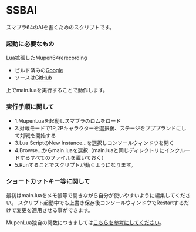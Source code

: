 # SSBAI
スマブラ64のAIを書くためのスクリプトです。


### 起動に必要なもの
Lua拡張したMupen64rerecording
- ビルド済みの[Google](https://code.google.com/archive/p/mupen64-rr/downloads)
- ソースは[GitHub](https://github.com/anta-/mupen64-rr-lua-)

上でmain.luaを実行することで動作します。

### 実行手順に関して
- 1.MupenLuaを起動しスマブラのロムをロード
- 2.対戦モードで1P,2Pキャラクターを選択後、ステージをプププランドにして対戦を開始する
- 3.Lua ScriptのNew Instance...を選択しコンソールウィンドウを開く
- 4.Browse...からmain.luaを選択（main.luaと同じディレクトリにインクルードするすべてのファイルを置いておく）
- 5.Runすることでスクリプトが動くようになります。

### ショートカットキー等に関して
最初はmain.luaをメモ帳等で開きながら自分が使いやすいように編集してください。
スクリプト起動中でも上書き保存後コンソールウィンドウでRestartするだけで変更を適用させる事ができます。



MupenLua独自の関数につきましては[こちらを参考にしてください](https://code.google.com/archive/p/mupen64-rr/wikis/EmuLua.wiki)。
